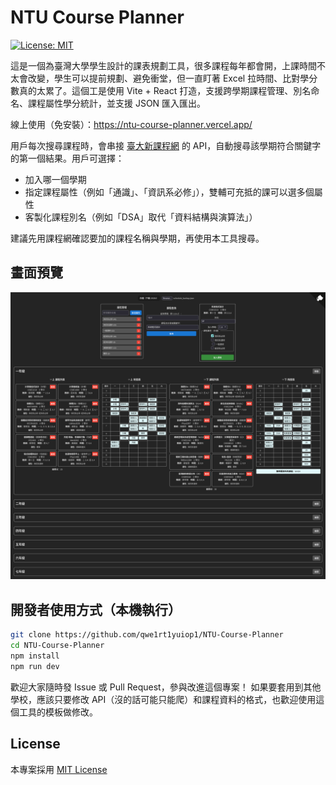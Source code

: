 # NTU Course Planner

[![License: MIT](https://img.shields.io/badge/License-MIT-yellow.svg)](LICENSE)

這是一個為臺灣大學學生設計的課表規劃工具，很多課程每年都會開，上課時間不太會改變，學生可以提前規劃、避免衝堂，但一直盯著 Excel 拉時間、比對學分數真的太累了。這個工是使用 Vite + React 打造，支援跨學期課程管理、別名命名、課程屬性學分統計，並支援 JSON 匯入匯出。

線上使用（免安裝）：https://ntu-course-planner.vercel.app/

用戶每次搜尋課程時，會串接 [臺大新課程網](https://course.ntu.edu.tw/) 的 API，自動搜尋該學期符合關鍵字的第一個結果。用戶可選擇：

- 加入哪一個學期
- 指定課程屬性（例如「通識」、「資訊系必修」），雙輔可充抵的課可以選多個屬性
- 客製化課程別名（例如「DSA」取代「資料結構與演算法」）

建議先用課程網確認要加的課程名稱與學期，再使用本工具搜尋。

## 畫面預覽

![畫面預覽](preview.png)

## 開發者使用方式（本機執行）

```bash
git clone https://github.com/qwe1rt1yuiop1/NTU-Course-Planner
cd NTU-Course-Planner
npm install
npm run dev
```

歡迎大家隨時發 Issue 或 Pull Request，參與改進這個專案！
如果要套用到其他學校，應該只要修改 API（沒的話可能只能爬）和課程資料的格式，也歡迎使用這個工具的模板做修改。

## License

本專案採用 [MIT License](LICENSE)

